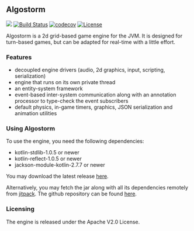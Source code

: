 ## Algostorm

[![](https://jitpack.io/v/andreihh/algostorm.svg)](https://jitpack.io/#andreihh/algostorm)
[![Build Status](https://travis-ci.org/andreihh/algostorm.png)](https://travis-ci.org/andreihh/algostorm)
[![codecov](https://codecov.io/gh/andreihh/algostorm/branch/master/graph/badge.svg)](https://codecov.io/gh/andreihh/algostorm)
[![License](http://img.shields.io/:license-apache-blue.svg)](http://www.apache.org/licenses/LICENSE-2.0.html)

Algostorm is a 2d grid-based game engine for the JVM. It is designed for
turn-based games, but can be adapted for real-time with a little effort.

### Features
* decoupled engine drivers (audio, 2d graphics, input, scripting, serialization)
* engine that runs on its own private thread
* an entity-system framework
* event-based inter-system communication along with an annotation processor to
type-check the event subscribers
* default physics, in-game timers, graphics, JSON serialization and animation
utilities

### Using Algostorm
To use the engine, you need the following dependencies:
* kotlin-stdlib-1.0.5 or newer
* kotlin-reflect-1.0.5 or newer
* jackson-module-kotlin-2.7.7 or newer

You may download the latest release [here](https://github.com/andrei-heidelbacher/algostorm/releases).

Alternatively, you may fetch the jar along with all its dependencies remotely
from [jitpack](https://jitpack.io). The github repository can be found
[here](https://github.com/andrei-heidelbacher/algostorm).

### Licensing
The engine is released under the Apache V2.0 License.

